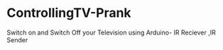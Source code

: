 # ControllingTV-Prank
Switch on and Switch Off your Television using Arduino- IR Reciever ,IR Sender
